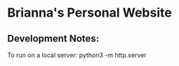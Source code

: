 # Brianna's Personal Website

## Development Notes:

To run on a local server:
python3 -m http.server
